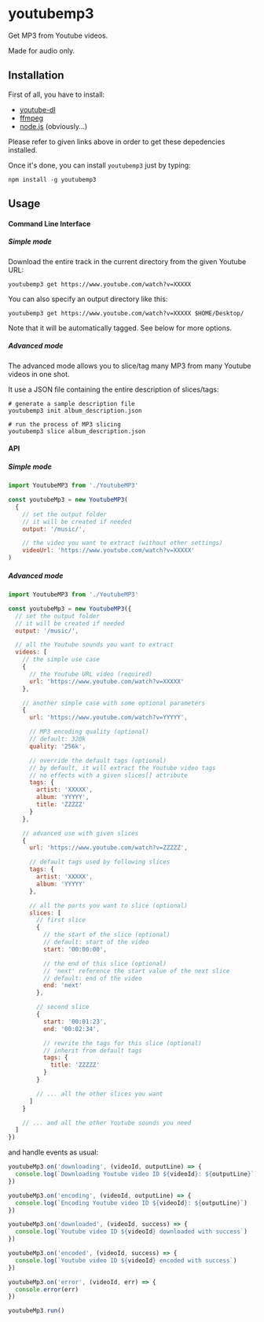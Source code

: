# youtubemp3

Get MP3 from Youtube videos.

Made for audio only.

## Installation

First of all, you have to install:

* [youtube-dl](https://github.com/rg3/youtube-dl/)
* [ffmpeg](https://ffmpeg.org/)
* [node.js](https://nodejs.org/) (obviously...)

Please refer to given links above in order to get these depedencies installed.

Once it's done, you can install `youtubemp3` just by typing:

```
npm install -g youtubemp3
```

## Usage

#### Command Line Interface

##### Simple mode

Download the entire track in the current directory from the given Youtube URL:

```
youtubemp3 get https://www.youtube.com/watch?v=XXXXX
```

You can also specify an output directory like this:

```
youtubemp3 get https://www.youtube.com/watch?v=XXXXX $HOME/Desktop/
```

Note that it will be automatically tagged. See below for more options.

##### Advanced mode

The advanced mode allows you to slice/tag many MP3 from many Youtube videos in one shot.

It use a JSON file containing the entire description of slices/tags:

```
# generate a sample description file
youtubemp3 init album_description.json

# run the process of MP3 slicing
youtubemp3 slice album_description.json
```

#### API

##### Simple mode

```javascript
import YoutubeMP3 from './YoutubeMP3'

const youtubeMp3 = new YoutubeMP3(
  {
    // set the output folder
    // it will be created if needed
    output: '/music/',

    // the video you want to extract (without other settings)
    videoUrl: 'https://www.youtube.com/watch?v=XXXXX'
)
```

##### Advanced mode

```javascript
import YoutubeMP3 from './YoutubeMP3'

const youtubeMp3 = new YoutubeMP3({
  // set the output folder
  // it will be created if needed
  output: '/music/',

  // all the Youtube sounds you want to extract
  videos: [
    // the simple use case
    {
      // the Youtube URL video (required)
      url: 'https://www.youtube.com/watch?v=XXXXX'
    },

    // another simple case with some optional parameters
    {
      url: 'https://www.youtube.com/watch?v=YYYYY',

      // MP3 encoding quality (optional)
      // default: 320k
      quality: '256k',

      // override the default tags (optional)
      // by default, it will extract the Youtube video tags
      // no effects with a given slices[] attribute
      tags: {
        artist: 'XXXXX',
        album: 'YYYYY',
        title: 'ZZZZZ'
      }
    },

    // advanced use with given slices
    {
      url: 'https://www.youtube.com/watch?v=ZZZZZ',

      // default tags used by following slices
      tags: {
        artist: 'XXXXX',
        album: 'YYYYY'
      },

      // all the parts you want to slice (optional)
      slices: [
        // first slice
        {
          // the start of the slice (optional)
          // default: start of the video
          start: '00:00:00',

          // the end of this slice (optional)
          // 'next' reference the start value of the next slice
          // default: end of the video
          end: 'next'
        },

        // second slice
        {
          start: '00:01:23',
          end: '00:02:34',

          // rewrite the tags for this slice (optional)
          // inherit from default tags
          tags: {
            title: 'ZZZZZ'
          }
        }

        // ... all the other slices you want
      ]
    }

    // ... and all the other Youtube sounds you need
  ]
})
```

and handle events as usual:

```javascript
youtubeMp3.on('downloading', (videoId, outputLine) => {
  console.log(`Downloading Youtube video ID ${videoId}: ${outputLine}`)
})

youtubeMp3.on('encoding', (videoId, outputLine) => {
  console.log(`Encoding Youtube video ID ${videoId}: ${outputLine}`)
})

youtubeMp3.on('downloaded', (videoId, success) => {
  console.log(`Youtube video ID ${videoId} downloaded with success`)
})

youtubeMp3.on('encoded', (videoId, success) => {
  console.log(`Youtube video ID ${videoId} encoded with success`)
})

youtubeMp3.on('error', (videoId, err) => {
  console.error(err)
})

youtubeMp3.run()
```
